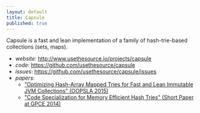 ```yaml
---
layout: default
title: Capsule
published: true
---
```


Capsule is a fast and lean implementation of a family of hash-trie-based collections (sets, maps).

* *website*: <http://www.usethesource.io/projects/capsule>
* *code*: <https://github.com/usethesource/capsule>
* *issues*: <https://github.com/usethesource/capsule/issues>
* *papers*:
   * ["Optimizing Hash-Array Mapped Tries for Fast and Lean Immutable JVM Collections" (OOPSLA 2015)](http://michael.steindorfer.name/publications/oopsla15.pdf)
   * ["Code Specialization for Memory Efficient Hash Tries" (Short Paper at GPCE 2014)](http://michael.steindorfer.name/publications/gpce14.pdf)

